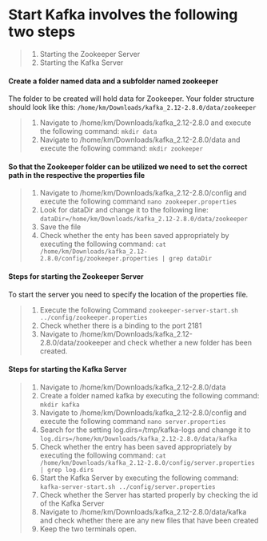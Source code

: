 # Start Kafka involves the following two steps
> 1. Starting the Zookeeper Server
> 2. Starting the Kafka Server 

#### Create a folder named data and a subfolder named zookeeper 
The folder to be created will hold data for Zookeeper. Your folder structure should look like this: `/home/km/Downloads/kafka_2.12-2.8.0/data/zookeeper`
> 1. Navigate to /home/km/Downloads/kafka_2.12-2.8.0 and execute the following command: `mkdir data`
> 2. Navigate to /home/km/Downloads/kafka_2.12-2.8.0/data and execute the following command: `mkdir zookeeper`


#### So that the Zookeeper folder can be utilized we need to set the correct path in the respective the properties file
> 1. Navigate to /home/km/Downloads/kafka_2.12-2.8.0/config and execute the following command `nano zookeeper.properties`
> 2. Look for dataDir and change it to the following line: `dataDir=/home/km/Downloads/kafka_2.12-2.8.0/data/zookeeper`
> 3. Save the file 
> 4. Check whether the enty has been saved appropriately by executing the following command: `cat /home/km/Downloads/kafka_2.12-2.8.0/config/zookeeper.properties | grep dataDir`

#### Steps for starting the Zookeeper Server
To start the server you need to specify the location of the properties file.
> 1. Execute the following Command `zookeeper-server-start.sh ../config/zookeeper.properties`
> 2. Check whether there is a binding to the port 2181
> 3. Navigate to  /home/km/Downloads/kafka_2.12-2.8.0/data/zookeeper and check whether a new folder has been created. 
> 

#### Steps for starting the Kafka Server
 > 1. Navigate to /home/km/Downloads/kafka_2.12-2.8.0/data
 > 2. Create a folder named kafka by executing the following command: `mkdir kafka`
 > 3. Navigate to /home/km/Downloads/kafka_2.12-2.8.0/config and execute the following command `nano server.properties`
 > 4. Search for the setting log.dirs=/tmp/kafka-logs and change it to `log.dirs=/home/km/Downloads/kafka_2.12-2.8.0/data/kafka` 
 > 5. Check whether the entry has been saved appropriately by executing the following command: `cat /home/km/Downloads/kafka_2.12-2.8.0/config/server.properties | grep log.dirs`
 > 6. Start the Kafka Server by executing the following command: `kafka-server-start.sh ../config/server.properties`
 > 7. Check whether the Server has started properly by checking the id of the Kafka Server
 > 8. Navigate to /home/km/Downloads/kafka_2.12-2.8.0/data/kafka and check whether there are any new files that have been created
 > 9. Keep the two terminals open.